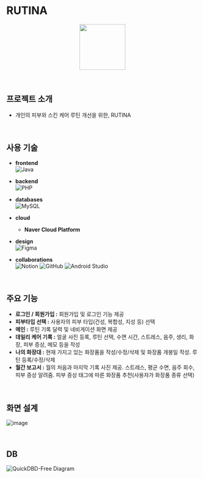 # RUTINA

<p align="center">
<img src="https://github.com/MondaysRutina/frontend/assets/83263735/173cf741-4f42-430f-991c-e3643e5f12d5.png" width="120">
</p>

<br>

## 프로젝트 소개
- 개인의 피부와 스킨 케어 루틴 개선을 위한, RUTINA

<br>

## 사용 기술
- **frontend**<br>
![Java](https://img.shields.io/badge/java-%23ED8B00.svg?style=for-the-badge&logo=openjdk&logoColor=white)

- **backend**<br>
![PHP](https://img.shields.io/badge/php-%23777BB4.svg?style=for-the-badge&logo=php&logoColor=white)


- **databases**<br>
![MySQL](https://img.shields.io/badge/mysql-%2300f.svg?style=for-the-badge&logo=mysql&logoColor=white)



- **cloud**<br>
  + **Naver Cloud Platform**



- **design**<br>
![Figma](https://img.shields.io/badge/figma-%23F24E1E.svg?style=for-the-badge&logo=figma&logoColor=white)


- **collaborations**<br>
![Notion](https://img.shields.io/badge/Notion-%23000000.svg?style=for-the-badge&logo=notion&logoColor=white)
![GitHub](https://img.shields.io/badge/github-%23121011.svg?style=for-the-badge&logo=github&logoColor=white)
![Android Studio](https://img.shields.io/badge/Android%20Studio-3DDC84.svg?style=for-the-badge&logo=android-studio&logoColor=white)

<br>

## 주요 기능
- **로그인 / 회원가입 :** 회원가입 및 로그인 기능 제공
- **피부타입 선택 :** 사용자의 피부 타입(건성, 복합성, 지성 등) 선택
- **메인 :** 루틴 기록 달력 및 네비게이션 화면 제공
- **데일리 케어 기록 :** 얼굴 사진 등록, 루틴 선택, 수면 시간, 스트레스, 음주, 생리, 화장, 피부 증상, 메모 등을 작성
- **나의 화장대 :** 현재 가지고 있는 화장품을 작성/수정/삭제 및 화장품 개봉일 작성. 루틴 등록/수정/삭제
- **월간 보고서 :** 월의 처음과 마지막 기록 사진 제공. 스트레스, 평균 수면, 음주 회수, 피부 증상 알려줌. 피부 증상 태그에 따른 화장품 추천(사용자가 화장품 종류 선택)

<br>

## 화면 설계
![image](https://github.com/MondaysRutina/frontend/assets/83263735/812eab1d-c9a1-4074-b1bf-c6353053a92b)


<br>

## DB 
![QuickDBD-Free Diagram](https://github.com/MondaysRutina/frontend/assets/83263735/22d7e9bb-915b-4ca7-a943-de2310f208eb)

